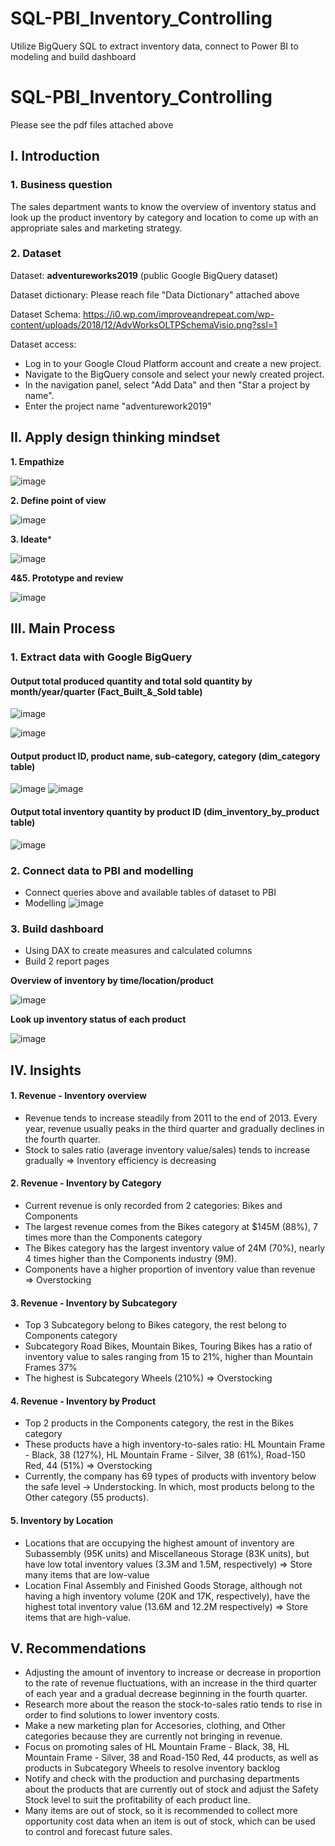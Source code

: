 # SQL-PBI_Inventory_Controlling 
Utilize BigQuery SQL to extract inventory data, connect to Power BI to modeling and build dashboard
# SQL-PBI_Inventory_Controlling 
Please see the pdf files attached above 
 
## I. Introduction   
### 1. Business question
The sales department wants to know the overview of inventory status and look up the product inventory by category and location to come up with an appropriate sales and marketing strategy.
### 2. Dataset
Dataset: **adventureworks2019** (public Google BigQuery dataset) 

Dataset dictionary: Please reach file "Data Dictionary" attached above
  
Dataset Schema: https://i0.wp.com/improveandrepeat.com/wp-content/uploads/2018/12/AdvWorksOLTPSchemaVisio.png?ssl=1
   
Dataset access:   
- Log in to your Google Cloud Platform account and create a new project.  
- Navigate to the BigQuery console and select your newly created project. 
- In the navigation panel, select "Add Data" and then "Star a project by name".
- Enter the project name "adventurework2019"   
   
## II. Apply design thinking mindset   
**1. Empathize**

![image](https://github.com/mylam7/SQL-PBI_Inventory_Controlling/assets/133579378/bfe5fe0a-5e62-414b-a729-fbedd19a8e78)


**2. Define point of view**

![image](https://github.com/mylam7/SQL-PBI_Inventory_Controlling/assets/133579378/e3f860a6-0cea-4c11-81e3-800a795578ff)


**3. Ideate***

![image](https://github.com/mylam7/SQL-PBI_Inventory_Controlling/assets/133579378/ec257ef1-b064-46ab-907e-f6d91f2f816a)


**4&5. Prototype and review**

![image](https://github.com/mylam7/SQL-PBI_Inventory_Controlling/assets/133579378/560b15ce-ed28-41f3-a677-f3249775c5c2)


## III. Main Process
### 1. Extract data with Google BigQuery
#### Output total produced quantity and total sold quantity by month/year/quarter (Fact_Built_&_Sold table)

![image](https://github.com/mylam7/SQL-PBI_Inventory_Controlling/assets/133579378/959b97e4-4d8b-4096-965c-0e7e8d02be9e)


![image](https://github.com/mylam7/SQL-PBI_Inventory_Controlling/assets/133579378/0127f14b-ad43-46c1-98e5-e471f932c7a2)

#### Output product ID, product name, sub-category, category (dim_category table)

![image](https://github.com/mylam7/SQL-PBI_Inventory_Controlling/assets/133579378/5bc81dd5-6f66-424e-8492-e8cba641dac2)
![image](https://github.com/mylam7/SQL-PBI_Inventory_Controlling/assets/133579378/b4659d30-32df-4abe-a512-6cd6e8078452)


#### Output total inventory quantity by product ID (dim_inventory_by_product table)

![image](https://github.com/mylam7/SQL-PBI_Inventory_Controlling/assets/133579378/2b1abad8-ca22-4e32-897e-91312e5b3ac5)



### 2. Connect data to PBI and modelling

- Connect queries above and available tables of dataset to PBI
- Modelling
![image](https://github.com/mylam7/SQL-PBI_Inventory_Controlling/assets/133579378/b398d244-2b92-4e9b-97e9-852dc07f7601)



### 3. Build dashboard

- Using DAX to create measures and calculated columns
- Build 2 report pages

**Overview of inventory by time/location/product**

![image](https://github.com/mylam7/SQL-PBI_Inventory_Controlling/assets/133579378/00205739-d79d-4e38-be72-2883221b5ef6)


**Look up inventory status of each product**

![image](https://github.com/mylam7/SQL-PBI_Inventory_Controlling/assets/133579378/9ab8ab27-9217-4155-8e04-8a9c16f6fcaa)



## IV. Insights
#### 1. Revenue - Inventory overview
- Revenue tends to increase steadily from 2011 to the end of 2013. Every year, revenue usually peaks in the third quarter and gradually declines in the fourth quarter.
- Stock to sales ratio (average inventory value/sales) tends to increase gradually => Inventory efficiency is decreasing
#### 2. Revenue - Inventory by Category
- Current revenue is only recorded from 2 categories: Bikes and Components 
- The largest revenue comes from the Bikes category at $145M (88%), 7 times more than the Components category 
- The Bikes category has the largest inventory value of 24M (70%), nearly 4 times higher than the Components industry (9M). 
- Components have a higher proportion of inventory value than revenue => Overstocking
#### 3. Revenue - Inventory by Subcategory
- Top 3 Subcategory belong to Bikes category, the rest belong to Components category 
- Subcategory Road Bikes, Mountain Bikes, Touring Bikes has a ratio of inventory value to sales ranging from 15 to 21%, higher than Mountain Frames 37% 
- The highest is Subcategory Wheels (210%) => Overstocking
#### 4. Revenue - Inventory by Product
- Top 2 products in the Components category, the rest in the Bikes category 
- These products have a high inventory-to-sales ratio: HL Mountain Frame - Black, 38 (127%), HL Mountain Frame - Silver, 38 (61%), Road-150 Red, 44 (51%) => Overstocking
- Currently, the company has 69 types of products with inventory below the safe level -> Understocking. In which, most products belong to the Other category (55 products).
#### 5. Inventory by Location
- Locations that are occupying the highest amount of inventory are Subassembly (95K units) and Miscellaneous Storage (83K units), but have low total inventory values (3.3M and 1.5M, respectively) => Store many items that are low-value 
- Location Final Assembly and Finished Goods Storage, although not having a high inventory volume (20K and 17K, respectively), have the highest total inventory value (13.6M and 12.2M respectively) => Store items that are high-value.
## V. Recommendations
- Adjusting the amount of inventory to increase or decrease in proportion to the rate of revenue fluctuations, with an increase in the third quarter of each year and a gradual decrease beginning in the fourth quarter.
- Research more about the reason the stock-to-sales ratio tends to rise in order to find solutions to lower inventory costs.
- Make a new marketing plan for Accesories, clothing, and Other categories because they are currently not bringing in revenue.
- Focus on promoting sales of HL Mountain Frame - Black, 38, HL Mountain Frame - Silver, 38 and Road-150 Red, 44 products, as well as products in Subcategory Wheels to resolve inventory backlog
- Notify and check with the production and purchasing departments about the products that are currently out of stock and adjust the Safety Stock level to suit the profitability of each product line.
- Many items are out of stock, so it is recommended to collect more opportunity cost data when an item is out of stock, which can be used to control and forecast future sales.
